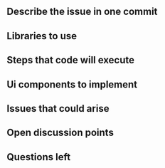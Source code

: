 ## Describe the issue in one commit

## Libraries to use

## Steps that code will execute

## Ui components to implement

## Issues that could arise

## Open discussion points

## Questions left
